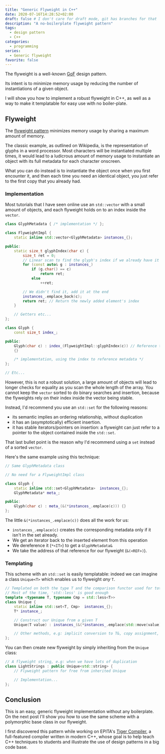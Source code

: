 ```yaml
---
title: "Generic Flyweight in C++"
date: 2020-07-16T14:28:52+02:00
draft: false # I don't care for draft mode, git has branches for that
description: "A no-boilerplate flyweight pattern"
tags:
  - design pattern
  - C++
categories:
  - programming
series:
  - Generic flyweight
favorite: false
---
```


The flyweight is a well-known
[GoF](https://en.wikipedia.org/wiki/Design_Patterns) design pattern.

Its intent is to minimize memory usage by reducing the number of instantiations
of a given object.

I will show you how to implement a robust flyweight in C++, as well as a way to
make it templatable for easy use with no boiler-plate.

<!--more-->

## Flyweight

The [flyweight pattern](https://en.wikipedia.org/wiki/Design_Patterns) minimizes
memory usage by sharing a maximum amount of memory.

The classic example, as outlined on Wikipedia, is the representation of glyphs
in a word processor. Most characters will be instantiated multiple times, it
would lead to a ludicrous amount of memory usage to instantiate an object with
its full metadata for each character onscreen.

What you can do instead is to instantiate the object once when you first
encounter it, and then each time you need an identical object, you just refer to
the first copy that you already had.

### Implementation

Most tutorials that I have seen online use an `std::vector` with a small amount
of objects, and each flyweight holds on to an index inside the `vector`.

```cpp
class GlyphMetadata { /* implementation */ };

class FlyweightImpl {
    static inline std::vector<GlyphMetadata> instances_{};

public:
    static size_t glyphIndex(char c) {
        size_t ret = 0;
        // Linear scan to find the glyph's index if we already have it
        for (const auto& g : instances_)
            if (g.char() == c)
                return ret;
            else
                ++ret;

        // We didn't find it, add it at the end
        instances_.emplace_back(c);
        return ret; // Return the newly added element's index
    }

    // Getters etc...
};

class Glyph {
    const size_t index_;

public:
    Glyph(char c) : index_(FlyweightImpl::glyphIndex(c)) // Reference the index
    {}

    /* implementation, using the index to reference metadata */
};

// Etc...
```

However, this is not a robust solution, a large amount of objects will lead to
longer checks for equality as you scan the whole length of the array. You
cannot keep the `vector` sorted to do binary searches and insertion, because
the flyweights rely on their index inside the vector being stable.

Instead, I'd recommend you use an `std::set` for the following reasons:

- its semantic implies an ordering relationship, without duplication
- it has an (asymptotically) efficient insertion.
- it has stable iterators/pointers on insertion: a flyweight can just refer to
  a pointer to the object contained inside the `std::set`.

That last bullet point is the reason why I'd recommend using a `set` instead of
a sorted `vector`.

Here's the same example using this technique:

```cpp
// Same GlyphMetadata class

// No need for a FlyweightImpl class

class Glyph {
    static inline std::set<GlyphMetadata>  instances_{};
    GlyphMetadata* meta_;

public:
    Glyph(char c) : meta_(&(*instances_.emplace(c))) {}
};
```

The little `&(*instances_.emplace(c))` does all the work for us:

- `instances_.emplace(c)` creates the corresponding metadata only if it isn't in
  the set already.
- We get an iterator back to the inserted element from this operation
- We dereference it (`*<IT>`) to get a `GlyphMetadata&`
- We take the address of that reference for our flyweight (`&(<REF>)`).

### Templating

This scheme with an `std::set` is easily templatable: indeed we can imagine a
class `Unique<T>` which enables us to flyweight *any* `T`.

```cpp
// Templated on both the type T and the comparison functor used for total order
// Most of the time, 'std::less' is good enough
template <typename T, typename Cmp = std::less<T>>
class Unique {
    static inline std::set<T, Cmp>  instances_{};
    T* instance_;

    // Construct our Unique from a given T
    Unique(T value) : instances_(&(*instances_.emplace(std::move(value)))) {}

    // Other methods, e.g: implicit conversion to T&, copy assignment, etc...
};
```

You can then create new flyweight by simply inheriting from the `Unique` class:

```cpp
// A flyweight string, e.g: when we have lots of duplication
class LightStrings : public Unique<std::string> {
    // Flyweight pattern for free from inherited Unique

    // Implementation...
};
```

## Conclusion

This is an easy, generic flyweight implementation without any boilerplate. On
the next post I'll show you how to use the same scheme with a polymorphic base
class in our flyweight.

I first discovered this pattern while working on EPITA's [Tiger
Compiler](https://assignments.lrde.epita.fr/), a full-featured compiler written
in modern C++, whose goal is to help teach C++ techniques to students and
illustrate the use of design patterns in a big code base.
